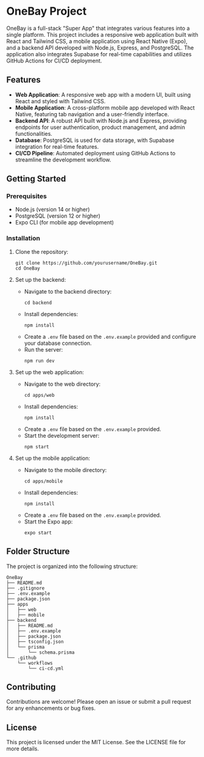 # OneBay Project

OneBay is a full-stack "Super App" that integrates various features into a single platform. This project includes a responsive web application built with React and Tailwind CSS, a mobile application using React Native (Expo), and a backend API developed with Node.js, Express, and PostgreSQL. The application also integrates Supabase for real-time capabilities and utilizes GitHub Actions for CI/CD deployment.

## Features

- **Web Application**: A responsive web app with a modern UI, built using React and styled with Tailwind CSS.
- **Mobile Application**: A cross-platform mobile app developed with React Native, featuring tab navigation and a user-friendly interface.
- **Backend API**: A robust API built with Node.js and Express, providing endpoints for user authentication, product management, and admin functionalities.
- **Database**: PostgreSQL is used for data storage, with Supabase integration for real-time features.
- **CI/CD Pipeline**: Automated deployment using GitHub Actions to streamline the development workflow.

## Getting Started

### Prerequisites

- Node.js (version 14 or higher)
- PostgreSQL (version 12 or higher)
- Expo CLI (for mobile app development)

### Installation

1. Clone the repository:
   ```
   git clone https://github.com/yourusername/OneBay.git
   cd OneBay
   ```

2. Set up the backend:
   - Navigate to the backend directory:
     ```
     cd backend
     ```
   - Install dependencies:
     ```
     npm install
     ```
   - Create a `.env` file based on the `.env.example` provided and configure your database connection.
   - Run the server:
     ```
     npm run dev
     ```

3. Set up the web application:
   - Navigate to the web directory:
     ```
     cd apps/web
     ```
   - Install dependencies:
     ```
     npm install
     ```
   - Create a `.env` file based on the `.env.example` provided.
   - Start the development server:
     ```
     npm start
     ```

4. Set up the mobile application:
   - Navigate to the mobile directory:
     ```
     cd apps/mobile
     ```
   - Install dependencies:
     ```
     npm install
     ```
   - Create a `.env` file based on the `.env.example` provided.
   - Start the Expo app:
     ```
     expo start
     ```

## Folder Structure

The project is organized into the following structure:

```
OneBay
├── README.md
├── .gitignore
├── .env.example
├── package.json
├── apps
│   ├── web
│   ├── mobile
├── backend
│   ├── README.md
│   ├── .env.example
│   ├── package.json
│   ├── tsconfig.json
│   └── prisma
│       └── schema.prisma
└── .github
    └── workflows
        └── ci-cd.yml
```

## Contributing

Contributions are welcome! Please open an issue or submit a pull request for any enhancements or bug fixes.

## License

This project is licensed under the MIT License. See the LICENSE file for more details.